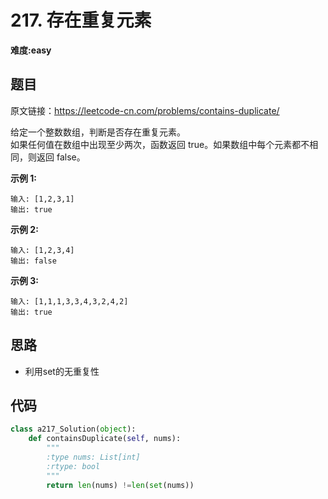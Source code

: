 # 217. 存在重复元素
**难度:easy**
## 题目
原文链接：https://leetcode-cn.com/problems/contains-duplicate/

给定一个整数数组，判断是否存在重复元素。  
如果任何值在数组中出现至少两次，函数返回 true。如果数组中每个元素都不相同，则返回 false。

**示例 1:**
```
输入: [1,2,3,1]
输出: true
```
**示例 2:**
```
输入: [1,2,3,4]
输出: false
```
**示例 3:**
```
输入: [1,1,1,3,3,4,3,2,4,2]
输出: true
```

## 思路
* 利用set的无重复性

## 代码
```python
class a217_Solution(object):
    def containsDuplicate(self, nums):
        """
        :type nums: List[int]
        :rtype: bool
        """
        return len(nums) !=len(set(nums))
```
